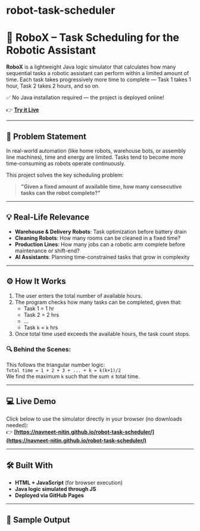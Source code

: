 # robot-task-scheduler
# 🤖 RoboX – Task Scheduling for the Robotic Assistant

**RoboX** is a lightweight Java logic simulator that calculates how many sequential tasks a robotic assistant can perform within a limited amount of time. Each task takes progressively more time to complete — Task 1 takes 1 hour, Task 2 takes 2 hours, and so on.

✅ No Java installation required — the project is deployed online!

👉 **[Try it Live](https://navneet-nitin.github.io/robot-task-scheduler/)**

---

## 🚩 Problem Statement

In real-world automation (like home robots, warehouse bots, or assembly line machines), time and energy are limited. Tasks tend to become more time-consuming as robots operate continuously.

This project solves the key scheduling problem:

> **"Given a fixed amount of available time, how many consecutive tasks can the robot complete?"**

---

## 💡 Real-Life Relevance

- **Warehouse & Delivery Robots**: Task optimization before battery drain  
- **Cleaning Robots**: How many rooms can be cleaned in a fixed time?  
- **Production Lines**: How many jobs can a robotic arm complete before maintenance or shift-end?  
- **AI Assistants**: Planning time-constrained tasks that grow in complexity

---

## ⚙️ How It Works

1. The user enters the total number of available hours.
2. The program checks how many tasks can be completed, given that:
   - Task 1 = 1 hr
   - Task 2 = 2 hrs
   - ...
   - Task `k` = `k` hrs
3. Once total time used exceeds the available hours, the task count stops.

### 🔍 Behind the Scenes:
This follows the triangular number logic:  
`Total time = 1 + 2 + 3 + ... + k = k(k+1)/2`  
We find the maximum `k` such that the sum ≤ total time.

---

## 💻 Live Demo

Click below to use the simulator directly in your browser (no downloads needed):  
👉 **[https://navneet-nitin.github.io/robot-task-scheduler/](https://navneet-nitin.github.io/robot-task-scheduler/)**

---

## 🛠️ Built With

- **HTML + JavaScript** (for browser execution)
- **Java logic simulated through JS**
- **Deployed via GitHub Pages**

---

## 🧠 Sample Output

